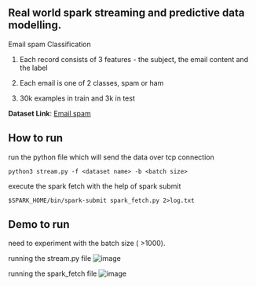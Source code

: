 ## Real world spark streaming and predictive data modelling.
Email spam Classification


1.  Each record consists of 3 features - the subject, the email content and the label

2.  Each email is one of 2 classes, spam or ham

3.  30k examples in train and 3k in test



**Dataset Link**: [Email spam](https://drive.google.com/drive/folders/1mMPa21_FInHVNOaG5irmve42Su6dI77K)

## How to run
run the python file which will send the data over tcp connection

```python3 stream.py -f <dataset name> -b <batch size>```

execute the spark fetch with the help of spark submit

```$SPARK_HOME/bin/spark-submit spark_fetch.py 2>log.txt```

## Demo to run
need to experiment with the batch size ( >1000).

running the stream.py file
![image](https://user-images.githubusercontent.com/54106076/143176095-dd4346e9-7c72-4b7f-ba4f-d18f616cd197.png)

running the spark_fetch file
![image](https://user-images.githubusercontent.com/54106076/143176371-3fb36a43-7fa0-491b-9092-16e5323fb21a.png)
